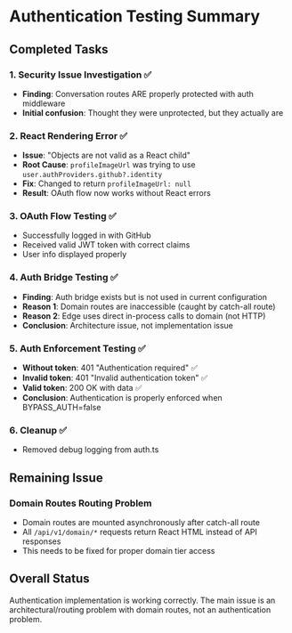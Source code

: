 # Authentication Testing Summary

## Completed Tasks

### 1. Security Issue Investigation ✅
- **Finding**: Conversation routes ARE properly protected with auth middleware
- **Initial confusion**: Thought they were unprotected, but they actually are

### 2. React Rendering Error ✅
- **Issue**: "Objects are not valid as a React child"
- **Root Cause**: `profileImageUrl` was trying to use `user.authProviders.github?.identity`
- **Fix**: Changed to return `profileImageUrl: null`
- **Result**: OAuth flow now works without React errors

### 3. OAuth Flow Testing ✅
- Successfully logged in with GitHub
- Received valid JWT token with correct claims
- User info displayed properly

### 4. Auth Bridge Testing ✅
- **Finding**: Auth bridge exists but is not used in current configuration
- **Reason 1**: Domain routes are inaccessible (caught by catch-all route)
- **Reason 2**: Edge uses direct in-process calls to domain (not HTTP)
- **Conclusion**: Architecture issue, not implementation issue

### 5. Auth Enforcement Testing ✅
- **Without token**: 401 "Authentication required" ✅
- **Invalid token**: 401 "Invalid authentication token" ✅  
- **Valid token**: 200 OK with data ✅
- **Conclusion**: Authentication is properly enforced when BYPASS_AUTH=false

### 6. Cleanup ✅
- Removed debug logging from auth.ts

## Remaining Issue

### Domain Routes Routing Problem
- Domain routes are mounted asynchronously after catch-all route
- All `/api/v1/domain/*` requests return React HTML instead of API responses
- This needs to be fixed for proper domain tier access

## Overall Status
Authentication implementation is working correctly. The main issue is an architectural/routing problem with domain routes, not an authentication problem.